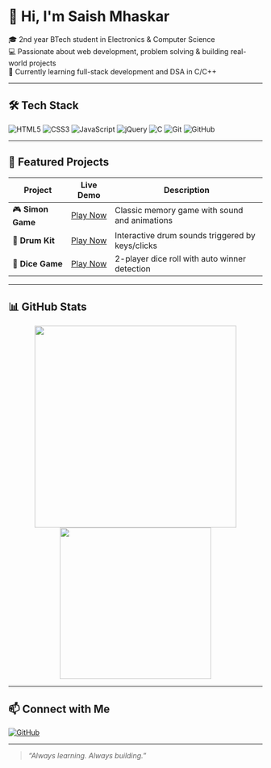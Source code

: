 # 👋 Hi, I'm Saish Mhaskar

🎓 2nd year BTech student in Electronics & Computer Science  
💻 Passionate about web development, problem solving & building real-world projects  
🚀 Currently learning full-stack development and DSA in C/C++

---

## 🛠️ Tech Stack

![HTML5](https://img.shields.io/badge/-HTML5-E34F26?logo=html5&logoColor=white&style=flat)
![CSS3](https://img.shields.io/badge/-CSS3-1572B6?logo=css3&logoColor=white&style=flat)
![JavaScript](https://img.shields.io/badge/-JavaScript-F7DF1E?logo=javascript&logoColor=black&style=flat)
![jQuery](https://img.shields.io/badge/-jQuery-0769AD?logo=jquery&logoColor=white&style=flat)
![C](https://img.shields.io/badge/-C-00599C?logo=c&logoColor=white&style=flat)
![Git](https://img.shields.io/badge/-Git-F05032?logo=git&logoColor=white&style=flat)
![GitHub](https://img.shields.io/badge/-GitHub-181717?logo=github&logoColor=white&style=flat)

---

## 📂 Featured Projects

| Project | Live Demo | Description |
|--------|-----------|-------------|
| 🎮 **Simon Game** | [Play Now](https://saish-mhaskar.github.io/Simon-Game/) | Classic memory game with sound and animations |
| 🥁 **Drum Kit** | [Play Now](https://saish-mhaskar.github.io/Drum-Kit/) | Interactive drum sounds triggered by keys/clicks |
| 🎲 **Dice Game** | [Play Now](https://saish-mhaskar.github.io/Dice/) | 2-player dice roll with auto winner detection |

---

## 📊 GitHub Stats

<p align="center">
  <img src="https://github-readme-stats.vercel.app/api?username=Saish-Mhaskar&show_icons=true&theme=github_dark" width="400"/>
  <img src="https://github-readme-stats.vercel.app/api/top-langs/?username=Saish-Mhaskar&layout=compact&theme=github_dark" width="300"/>
</p>

---

## 📫 Connect with Me

[![GitHub](https://img.shields.io/badge/-GitHub-black?logo=github&style=flat)](https://github.com/Saish-Mhaskar)

---

> *“Always learning. Always building.”*
